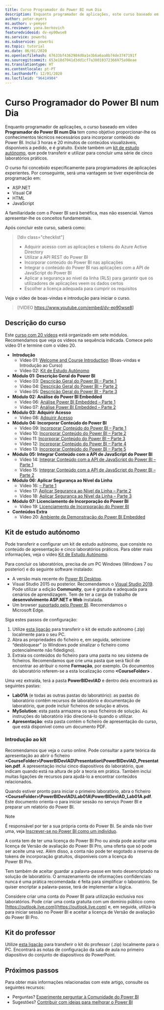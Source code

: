 ```yaml
---
title: Curso Programador do Power BI num Dia
description: Enquanto programador de aplicações, este curso baseado em vídeo tem como objetivo proporcionar-lhe os conhecimentos técnicos necessários para incorporar conteúdo do Power BI.
author: peter-myers
ms.author: v-pemyer
ms.reviewer: yana.berkovich
featuredvideoid: dv-ep90wse8
ms.service: powerbi
ms.subservice: powerbi
ms.topic: tutorial
ms.date: 06/01/2020
ms.openlocfilehash: 67633bf4362984d0a1e3b6a6aa8b74de3747191f
ms.sourcegitcommit: 653e18d7041d3dd1cf7a38010372366975a98eae
ms.translationtype: HT
ms.contentlocale: pt-PT
ms.lasthandoff: 12/01/2020
ms.locfileid: "96414904"
---
```

# <a name="power-bi-developer-in-a-day-course"></a>Curso Programador do Power BI num Dia

Enquanto programador de aplicações, o curso baseado em vídeo **Programador do Power BI num Dia** tem como objetivo proporcionar-lhe os conhecimentos técnicos necessários para incorporar conteúdo do Power BI. Inclui 3 horas e 20 minutos de conteúdos visualizáveis, disponíveis a pedido, e é gratuito. Existe também um [kit de estudo autónomo](#self-study-kit), que pode transferir e utilizar para concluir uma série de cinco laboratórios práticos.

O curso foi concebido especificamente para programadores de aplicações experientes. Por conseguinte, será uma vantagem se tiver experiência de programação em:

- ASP.NET
- Visual C#
- HTML
- JavaScript

A familiaridade com o Power BI será benéfica, mas não essencial. Vamos apresentar-lhe os conceitos fundamentais.

Após concluir este curso, saberá como:

> [!div class="checklist"]
> - Adquirir acesso com as aplicações e tokens do Azure Active Directory
> - Utilizar a API REST do Power BI
> - Incorporar conteúdo do Power BI nas aplicações
> - Integrar o conteúdo do Power BI nas aplicações com a API de JavaScript do Power BI
> - Aplicar a segurança ao nível da linha (RLS) para garantir que os utilizadores de aplicações veem os dados certos
> - Escolher a licença adequada para cumprir os requisitos

Veja o vídeo de boas-vindas e introdução para iniciar o curso.

> [!VIDEO https://www.youtube.com/embed/dv-ep90wse8]

## <a name="course-outline"></a>Descrição do curso

Este [curso com 20 vídeos](https://www.youtube.com/playlist?list=PL1N57mwBHtN1AGWHnJMhtvJCIG_IlC07D) está organizado em sete módulos. Recomendamos que veja os vídeos na sequência indicada. Comece pelo vídeo 01 e termine com o vídeo 20.

- **Introdução**
  - Vídeo 01: [Welcome and Course Introduction](https://www.youtube.com/watch?v=dv-ep90wse8&list=PL1N57mwBHtN1AGWHnJMhtvJCIG_IlC07D) (Boas-vindas e Introdução ao Curso)
  - Vídeo 02: [Kit de Estudo Autónomo](https://www.youtube.com/watch?v=X0P9Mdqx7sY&list=PL1N57mwBHtN1AGWHnJMhtvJCIG_IlC07D)
- **Módulo 01: Descrição Geral do Power BI**
  - Vídeo 03: [Descrição Geral do Power BI – Parte 1](https://www.youtube.com/watch?v=LD3RlDdRi-0&list=PL1N57mwBHtN1AGWHnJMhtvJCIG_IlC07D)
  - Vídeo 04: [Descrição Geral do Power BI – Parte 2](https://www.youtube.com/watch?v=jmHXlHI5hn0&list=PL1N57mwBHtN1AGWHnJMhtvJCIG_IlC07D)
  - Vídeo 05: [Descrição Geral do Power BI - Parte 3](https://www.youtube.com/watch?v=uujSR_7cfL4&list=PL1N57mwBHtN1AGWHnJMhtvJCIG_IlC07D)
- **Módulo 02: Análise do Power BI Embedded**
  - Vídeo 06: [Análise Power BI Embedded – Parte 1](https://www.youtube.com/watch?v=2QBnfUwnuMk&list=PL1N57mwBHtN1AGWHnJMhtvJCIG_IlC07D)
  - Vídeo 07: [Análise Power BI Embedded – Parte 2](https://www.youtube.com/watch?v=7Jda5x7Qe7Q&list=PL1N57mwBHtN1AGWHnJMhtvJCIG_IlC07D)
- **Módulo 03: Adquirir Acesso**
  - Vídeo 08: [Adquirir Acesso](https://www.youtube.com/watch?v=3dYCMTsDT3c&list=PL1N57mwBHtN1AGWHnJMhtvJCIG_IlC07D)
- **Módulo 04: Incorporar Conteúdo do Power BI**
  - Vídeo 09: [Incorporar Conteúdo do Power BI – Parte 1](https://www.youtube.com/watch?v=caKS8PQJnyo&list=PL1N57mwBHtN1AGWHnJMhtvJCIG_IlC07D)
  - Vídeo 10: [Incorporar Conteúdo do Power BI – Parte 2](https://www.youtube.com/watch?v=XbYt8ZX3q9k&list=PL1N57mwBHtN1AGWHnJMhtvJCIG_IlC07D)
  - Vídeo 11: [Incorporar Conteúdo do Power BI – Parte 3](https://www.youtube.com/watch?v=mXmFrHuYVh8&list=PL1N57mwBHtN1AGWHnJMhtvJCIG_IlC07D)
  - Vídeo 12: [Incorporar Conteúdo do Power BI – Parte 4](https://www.youtube.com/watch?v=9YNm90K8FhA&list=PL1N57mwBHtN1AGWHnJMhtvJCIG_IlC07D)
  - Vídeo 13: [Incorporar Conteúdo do Power BI – Parte 5](https://www.youtube.com/watch?v=hnZ7IWHrMFU&list=PL1N57mwBHtN1AGWHnJMhtvJCIG_IlC07D)
- **Módulo 05: Integrar Conteúdo com a API de JavaScript do Power BI**
  - Vídeo 14: [Integrar Conteúdo com a API de JavaScript do Power BI – Parte 1](https://www.youtube.com/watch?v=wmeEEHQmQqw&list=PL1N57mwBHtN1AGWHnJMhtvJCIG_IlC07D)
  - Vídeo 15: [Integrar Conteúdo com a API de JavaScript do Power BI – Parte 2](https://www.youtube.com/watch?v=TSEjZl0dGfM&list=PL1N57mwBHtN1AGWHnJMhtvJCIG_IlC07D)
- **Módulo 06: Aplicar Segurança ao Nível da Linha**
  - Vídeo 16: [ – Parte 1](https://www.youtube.com/watch?v=8O4hzGI8FFg&list=PL1N57mwBHtN1AGWHnJMhtvJCIG_IlC07D)
  - Vídeo 17: [Aplicar Segurança ao Nível da Linha – Parte 2](https://www.youtube.com/watch?v=8mxg8LtLx4I&list=PL1N57mwBHtN1AGWHnJMhtvJCIG_IlC07D)
  - Vídeo 18: [Aplicar Segurança ao Nível da Linha – Parte 3](https://www.youtube.com/watch?v=OdgtbIIM9pk&list=PL1N57mwBHtN1AGWHnJMhtvJCIG_IlC07D)
- **Módulo 07: Licenciamento de Incorporação do Power BI**
  - Vídeo 19: [Licenciamento de Incorporação do Power BI](https://www.youtube.com/watch?v=ipmip6ARnks&list=PL1N57mwBHtN1AGWHnJMhtvJCIG_IlC07D)
- **Conteúdos Extra**
  - Vídeo 20: [Ambiente de Demonstração do Power BI Embedded](https://www.youtube.com/watch?v=U3qeQRwWhRc&list=PL1N57mwBHtN1AGWHnJMhtvJCIG_IlC07D)

## <a name="self-study-kit"></a>Kit de estudo autónomo

Pode transferir e configurar um kit de estudo autónomo, que consiste no conteúdo de apresentação e cinco laboratórios práticos. Para obter mais informações, veja o vídeo [Kit de Estudo Autónomo](https://www.youtube.com/watch?v=X0P9Mdqx7sY).

Para concluir os laboratórios, precisa de um PC Windows (Windows 7 ou posterior) e do seguinte software instalado:

- A versão mais recente do [Power BI Desktop](../fundamentals/desktop-get-the-desktop.md).
- Visual Studio 2015 ou posterior. Recomendamos o [Visual Studio 2019](https://visualstudio.microsoft.com/downloads/). Pode utilizar a edição **Community**, que é gratuita e adequada para cenários de aprendizagem. Tem de ter a carga de trabalho de **desenvolvimento ASP.NET e Web** instalada.
- Um browser [suportado pelo Power BI](../fundamentals/power-bi-browsers.md). Recomendamos o Microsoft Edge.

Siga estes passos de configuração:

1. Utilize [esta ligação](https://aka.ms/deviad-student) para transferir o kit de estudo autónomo (.zip) localmente para o seu PC.
1. Abra as propriedades do ficheiro e, em seguida, selecione “desbloquear” (o Windows pode sinalizar o ficheiro como potencialmente não fidedigno).
1. Extraia os conteúdos do ficheiro para uma pasta no seu sistema de ficheiros. Recomendamos que crie uma pasta que será fácil de encontrar ao atribuir o nome **Formação**, por exemplo. Os documentos do laboratório referem-se a esta localização como **&lt;CourseFolder&gt;** .

Uma vez extraída, terá a pasta **PowerBIDevIAD** e dentro dela encontrará as seguintes pastas:

- **Lab01A** (e todas as outras pastas do laboratório): as pastas do laboratório contêm recursos de laboratório e documentação de laboratório, que pode incluir ficheiros de solução e ativos.
- **MySolution**: esta pasta armazena os seus ficheiros de solução. As instruções do laboratório irão direcioná-lo quando o utilizar.
- **Apresentação**: esta pasta contém o ficheiro de apresentação do curso, que está disponível como um documento PDF.

### <a name="get-started-with-the-kit"></a>Introdução ao kit

Recomendamos que veja o curso online. Pode consultar a parte teórica da apresentação ao abrir o ficheiro **&lt;CourseFolder&gt;\PowerBIDevIAD\Presentation\PowerBIDevIAD_Presentation.pdf**. A apresentação inclui cinco diapositivos do laboratório, que indicam quando está na altura de pôr a teoria em prática. Também inclui muitas ligações de recursos para ajudá-lo a encontrar conteúdos relacionados.

Quando estiver pronto para iniciar o primeiro laboratório, abra o ficheiro **&lt;CourseFolder&gt;\PowerBIDevIAD\Lab01A\PowerBIDevIAD_Lab01A.pdf**. Este documento orienta-o para iniciar sessão no serviço Power BI e preparar um relatório do Power BI.

> [!NOTE]
> É responsável por ter a sua própria conta do Power BI. Se ainda não tiver uma, veja [Inscrever-se no Power BI como um indivíduo](../fundamentals/service-self-service-signup-for-power-bi.md).
>
> A conta tem de ter uma licença do Power BI Pro ou ainda pode aceitar uma licença de Versão de avaliação do Power BI Pro, uma oferta que só pode ser aceite uma vez. Além disso, a conta não pode ter esgotado a reserva de tokens de incorporação gratuitos, disponíveis com a licença do Power BI Pro.
>
> Tem também de aceitar guardar a palavra-passe em texto desencriptado na solução de laboratório. O armazenamento de informações confidenciais nunca é uma prática recomendada: é feita para simplificar o laboratório. Se quiser encriptar a palavra-passe, terá de implementar a lógica.
>
> Considere criar uma conta do Power BI para utilização exclusiva nos laboratórios. Pode criar uma conta gratuita com um domínio público como [https://outlook.live.com](https://outlook.live.com) e, em seguida, utilizá-la para iniciar sessão no Power BI e aceitar a licença de Versão de avaliação do Power BI Pro.

## <a name="instructor-kit"></a>Kit do professor

Utilize [esta ligação](https://aka.ms/deviad-instructor) para transferir o kit do professor (.zip) localmente para o PC. Encontrará as notas de configuração da sala de aula no primeiro diapositivo do conjunto de diapositivos do PowerPoint.

## <a name="next-steps"></a>Próximos passos

Para obter mais informações relacionadas com este artigo, consulte os seguintes recursos:

- Perguntas? [Experimente perguntar à Comunidade do Power BI](https://community.powerbi.com/)
- Sugestões? [Contribuir com ideias para melhorar o Power BI](https://ideas.powerbi.com/)